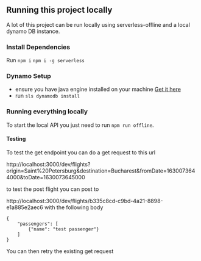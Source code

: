 ## Running this project locally

A lot of this project can be run locally using serverless-offline and a local dynamo DB instance.

### Install Dependencies

Run `npm i`
`npm i -g serverless`

### Dynamo Setup

-   ensure you have java engine installed on your machine [Get it here](https://www.oracle.com/java/technologies/javase-jre8-downloads.html)
-   run `sls dynamodb install`

### Running everything locally

To start the local API you just need to run `npm run offline`.

#### Testing

To test the get endpoint you can do a get request to this url

http://localhost:3000/dev/flights?origin=Saint%20Petersburg&destination=Bucharest&fromDate=1630073644000&toDate=1630073645000

to test the post flight you can post to

http://localhost:3000/dev/flights/b335c8cd-c9bd-4a21-8898-e1a885e2aec6
with the following body

```
{
    "passengers": [
        {"name": "test passenger"}
    ]
}
```

You can then retry the existing get request

